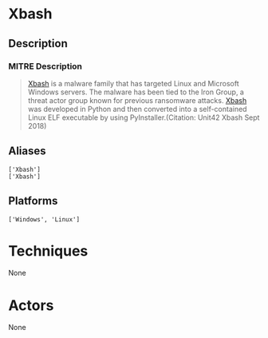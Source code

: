 
# Xbash

## Description

### MITRE Description

> [Xbash](https://attack.mitre.org/software/S0341) is a malware family that has targeted Linux and Microsoft Windows servers. The malware has been tied to the Iron Group, a threat actor group known for previous ransomware attacks. [Xbash](https://attack.mitre.org/software/S0341) was developed in Python and then converted into a self-contained Linux ELF executable by using PyInstaller.(Citation: Unit42 Xbash Sept 2018)

## Aliases

```
['Xbash']
['Xbash']
```

## Platforms

```
['Windows', 'Linux']
```

# Techniques

None

# Actors

None

